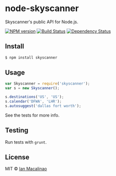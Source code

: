 # node-skyscanner

Skyscanner's public API for Node.js.

[![NPM version][npm-image]][npm-url] [![Build Status][travis-image]][travis-url] [![Dependency Status][daviddm-url]][daviddm-image]

## Install

```sh
$ npm install skyscanner
```


## Usage

```js
var Skyscanner = require('skyscanner');
var s = new Skyscanner();

s.destinations('US', 'US');
s.calendar('DFWA', 'LHR');
s.autosuggest('dallas fort worth');
```

See the tests for more info.

## Testing

Run tests with `grunt`.

## License

MIT © [Ian Macalinao](http://ian.pw)


[npm-url]: https://npmjs.org/package/skyscanner
[npm-image]: https://badge.fury.io/js/skyscanner.svg
[travis-url]: https://travis-ci.org/simplyianm/node-skyscanner
[travis-image]: https://travis-ci.org/simplyianm/node-skyscanner.svg?branch=master
[daviddm-url]: https://david-dm.org/simplyianm/node-skyscanner.svg?theme=shields.io
[daviddm-image]: https://david-dm.org/simplyianm/node-skyscanner
